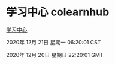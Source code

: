 # 学习中心 colearnhub
[学习中心](http://59.174.25.15:56308/colearnhub/)

2020年 12月 21日 星期一 06:20:01 CST

2020年 12月 20日 星期日 22:20:01 GMT
